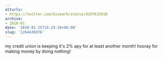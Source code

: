 ```yaml
---
alturls:
- https://twitter.com/bismark/status/8197615010
archive:
- 2010-01
date: '2010-01-25T16:29:36+00:00'
slug: '1264436976'
---
```


my credit union is keeping it's 2% apy for at least another month! hooray for making money by doing nothing!

